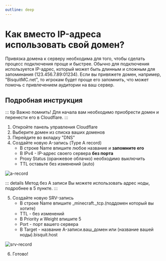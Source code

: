 ```yaml
---
outline: deep
---
```


# Как вместо IP-адреса использовать свой домен?
Привязка домена к серверу необходима для того, чтобы сделать процесс подключения проще и быстрее. Обычно для подключения используется IP-адрес, который может быть длинным и сложным для запоминания (123.456.7.89:01234). Если вы привяжете домен, например, "BisquitMC.net", то игрокам будет проще его запомнить, что может помочь с привлечением аудитории на ваш сервер.

## Подробная инструкция
::: tip Важно помнить!
Для начала вам необходимо приобрести домен и перенести его в Cloudflare.
:::
1. Откройте панель управления Cloudflare
2. Выберите домен из списка ваших доменов
3. Перейдите во вкладку "DNS"
4. Создайте новую A-запись (Type A record)
     - В строке Name впишите любое название и **запомните его**
     - В IPv4 - IP-адрес своего сервера **без порта**
     - Proxy Status (оранжевое облачко) необходимо выключить
     - TTL оставьте без изменений (auto)
  
  ![a-record](/a-record.png)

::: details Метод без A записи
Вы можете использовать адрес ноды, подробнее в 5 пункте.
:::
  
5. Создайте новую SRV-запись
     - В строке Name впишите _minecraft._tcp.(поддомен который вы хотите)
     - TTL - без изменений
     - В Priority и Weight впишите 5
     - Port - порт вашего сервера
     - В Target - название A-записи.ваш_домен или (название вашей ноды).bisquit.host 

  ![srv-record](/srv-record.png)

6. Готово!
